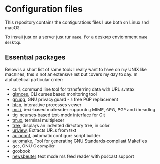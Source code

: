 # Configuration files

This repository contains the configurations files I use both on Linux and macOS.

To install just on a server just run `make`. For a desktop enviornment `make
desktop`.

## Essential packages

Below is a short list of some tools I really want to have on my UNIX like
machines, this is not an extensive list but covers my day to day. In
alphabetical particular order:

- [curl](http://curl.haxx.se),  command line tool for transferring data with URL syntax
- [glances](https://nicolargo.github.com/glances/),  CLI curses based monitoring tool
- [gnupg](https://www.gnupg.org),  GNU privacy guard - a free PGP replacement
- [htop](http://hisham.hm/htop/),  interactive processes viewer
- [mutt](http://www.mutt.org/),  text-based mailreader supporting MIME, GPG, PGP and threading
- [tig](http://jonas.nitro.dk/tig/),  ncurses-based text-mode interface for Git
- [tmux](https://tmux.github.io/),  terminal multiplexer
- [tree](http://mama.indstate.edu/users/ice/tree/),  displays an indented directory tree, in color
- [urlview](),  Extracts URLs from text
- [autoconf](http://www.gnu.org/software/autoconf/),  automatic configure script builder
- [automake](https://www.gnu.org/software/automake/),  Tool for generating GNU Standards-compliant Makefiles
- gcc, GNU C compiler
- goobook
- [newsbeuter](http://www.newsbeuter.org),  text mode rss feed reader with podcast support
